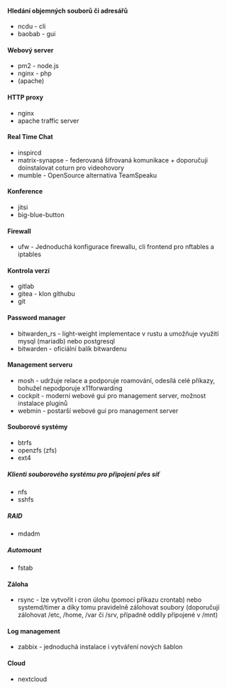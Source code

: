 #### Hledání objemných souborů či adresářů
* ncdu - cli
* baobab - gui

#### Webový server
* pm2 - node.js
* nginx - php
* (apache)

#### HTTP proxy
* nginx
* apache traffic server

#### Real Time Chat
* inspircd
* matrix-synapse - federovaná šifrovaná komunikace + doporučuji doinstalovat coturn pro videohovory
* mumble - OpenSource alternativa TeamSpeaku

#### Konference
* jitsi
* big-blue-button

#### Firewall
- ufw - Jednoduchá konfigurace firewallu, cli frontend pro nftables a iptables

#### Kontrola verzí
* gitlab
* gitea - klon githubu
* git

#### Password manager
* bitwarden_rs - light-weight implementace v rustu a umožňuje využití mysql (mariadb) nebo postgresql
* bitwarden - oficiální balík bitwardenu

#### Management serveru
* mosh - udržuje relace a podporuje roamování, odesílá celé příkazy, bohužel nepodporuje x11forwarding
* cockpit - moderní webové gui pro management server, možnost instalace pluginů
* webmin - postarší webové gui pro management server

#### Souborové systémy
* btrfs
* openzfs (zfs)
* ext4

##### Klienti souborového systému pro připojení přes síť
* nfs
* sshfs

##### RAID
* mdadm

##### Automount
* fstab

#### Záloha
* rsync - lze vytvořit i cron úlohu (pomocí příkazu crontab) nebo systemd/timer a díky tomu pravidelně zálohovat soubory (doporučují zálohovat /etc, /home, /var či /srv, případně oddíly připojené v /mnt)

#### Log management
* zabbix - jednoduchá instalace i vytváření nových šablon

#### Cloud
* nextcloud
